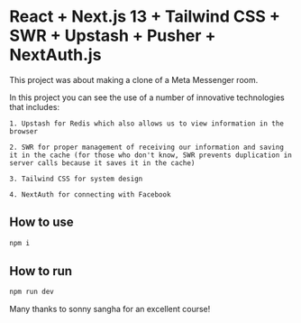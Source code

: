 # React + Next.js 13 + Tailwind CSS + SWR + Upstash + Pusher + NextAuth.js

This project was about making a clone of a Meta Messenger room.


In this project you can see the use of a number of innovative technologies that includes:

	1. Upstash for Redis which also allows us to view information in the browser

	2. SWR for proper management of receiving our information and saving it in the cache (for those who don't know, SWR prevents duplication in server calls because it saves it in the cache)

	3. Tailwind CSS for system design

	4. NextAuth for connecting with Facebook

## How to use

```bash
npm i
```
## How to run

```bash
npm run dev
```

Many thanks to sonny sangha for an excellent course!

